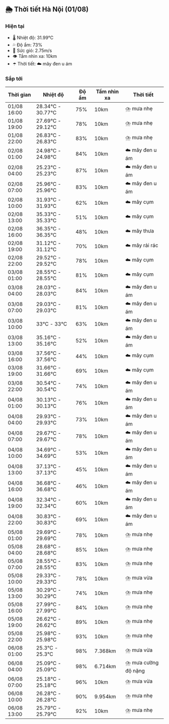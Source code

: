## 🌦️ Thời tiết Hà Nội (01/08)

### Hiện tại

- 🌡️ Nhiệt độ: 31.99℃
- 💦 Độ ẩm: 73%
- 💨 Sức gió: 2.75m/s
- 👁️ Tầm nhìn xa: 10km
- ☂️ Thời tiết: ☁️ mây đen u ám

### Sắp tới

| Thời gian | Nhiệt độ | Độ ẩm | Tầm nhìn xa | Thời tiết |
| --- | --- | --- | --- | --- |
| 01/08 16:00 | 28.34℃ - 30.77℃ | 75% | 10km | ⛈️ mưa nhẹ |
| 01/08 19:00 | 27.69℃ - 29.12℃ | 78% | 10km | ⛈️ mưa nhẹ |
| 01/08 22:00 | 26.83℃ - 26.83℃ | 83% | 10km | ⛈️ mưa nhẹ |
| 02/08 01:00 | 24.98℃ - 24.98℃ | 84% | 10km | ☁️ mây đen u ám |
| 02/08 04:00 | 25.23℃ - 25.23℃ | 87% | 10km | ☁️ mây đen u ám |
| 02/08 07:00 | 25.96℃ - 25.96℃ | 83% | 10km | ☁️ mây đen u ám |
| 02/08 10:00 | 31.93℃ - 31.93℃ | 62% | 10km | ☁️ mây cụm |
| 02/08 13:00 | 35.33℃ - 35.33℃ | 51% | 10km | ☁️ mây cụm |
| 02/08 16:00 | 36.35℃ - 36.35℃ | 48% | 10km | ☁️ mây thưa |
| 02/08 19:00 | 31.12℃ - 31.12℃ | 70% | 10km | ☁️ mây rải rác |
| 02/08 22:00 | 29.52℃ - 29.52℃ | 78% | 10km | ☁️ mây cụm |
| 03/08 01:00 | 28.55℃ - 28.55℃ | 81% | 10km | ☁️ mây cụm |
| 03/08 04:00 | 28.03℃ - 28.03℃ | 84% | 10km | ☁️ mây đen u ám |
| 03/08 07:00 | 29.03℃ - 29.03℃ | 81% | 10km | ☁️ mây đen u ám |
| 03/08 10:00 | 33℃ - 33℃ | 63% | 10km | ☁️ mây đen u ám |
| 03/08 13:00 | 35.16℃ - 35.16℃ | 52% | 10km | ☁️ mây đen u ám |
| 03/08 16:00 | 37.56℃ - 37.56℃ | 44% | 10km | ☁️ mây cụm |
| 03/08 19:00 | 31.66℃ - 31.66℃ | 69% | 10km | ☁️ mây cụm |
| 03/08 22:00 | 30.54℃ - 30.54℃ | 74% | 10km | ☁️ mây đen u ám |
| 04/08 01:00 | 30.13℃ - 30.13℃ | 76% | 10km | ☁️ mây đen u ám |
| 04/08 04:00 | 29.93℃ - 29.93℃ | 73% | 10km | ☁️ mây đen u ám |
| 04/08 07:00 | 29.67℃ - 29.67℃ | 78% | 10km | ☁️ mây đen u ám |
| 04/08 10:00 | 34.69℃ - 34.69℃ | 53% | 10km | ☁️ mây đen u ám |
| 04/08 13:00 | 37.13℃ - 37.13℃ | 45% | 10km | ☁️ mây đen u ám |
| 04/08 16:00 | 36.68℃ - 36.68℃ | 46% | 10km | ☁️ mây đen u ám |
| 04/08 19:00 | 32.34℃ - 32.34℃ | 60% | 10km | ☁️ mây đen u ám |
| 04/08 22:00 | 30.83℃ - 30.83℃ | 69% | 10km | ☁️ mây đen u ám |
| 05/08 01:00 | 29.69℃ - 29.69℃ | 78% | 10km | ⛈️ mưa nhẹ |
| 05/08 04:00 | 28.68℃ - 28.68℃ | 85% | 10km | ⛈️ mưa nhẹ |
| 05/08 07:00 | 28.55℃ - 28.55℃ | 83% | 10km | ⛈️ mưa nhẹ |
| 05/08 10:00 | 29.33℃ - 29.33℃ | 78% | 10km | ⛈️ mưa vừa |
| 05/08 13:00 | 30.29℃ - 30.29℃ | 74% | 10km | ⛈️ mưa nhẹ |
| 05/08 16:00 | 27.99℃ - 27.99℃ | 84% | 10km | ⛈️ mưa nhẹ |
| 05/08 19:00 | 26.62℃ - 26.62℃ | 89% | 10km | ⛈️ mưa nhẹ |
| 05/08 22:00 | 25.98℃ - 25.98℃ | 93% | 10km | ⛈️ mưa nhẹ |
| 06/08 01:00 | 25.3℃ - 25.3℃ | 98% | 7.368km | ⛈️ mưa vừa |
| 06/08 04:00 | 25.09℃ - 25.09℃ | 98% | 6.714km | ⛈️ mưa cường độ nặng |
| 06/08 07:00 | 25.18℃ - 25.18℃ | 96% | 10km | ⛈️ mưa vừa |
| 06/08 10:00 | 26.28℃ - 26.28℃ | 90% | 9.954km | ⛈️ mưa nhẹ |
| 06/08 13:00 | 25.79℃ - 25.79℃ | 92% | 10km | ⛈️ mưa nhẹ |

